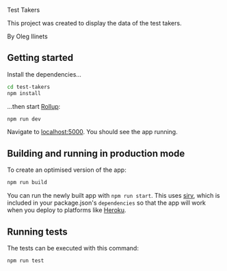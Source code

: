 Test Takers

This project was created to display the data of the test takers.

By Oleg Ilinets

## Getting started

Install the dependencies...

```bash
cd test-takers
npm install
```

...then start [Rollup](https://rollupjs.org):

```bash
npm run dev
```

Navigate to [localhost:5000](http://localhost:5000). You should see the app running.


## Building and running in production mode

To create an optimised version of the app:

```bash
npm run build
```

You can run the newly built app with `npm run start`. This uses [sirv](https://github.com/lukeed/sirv), which is included in your package.json's `dependencies` so that the app will work when you deploy to platforms like [Heroku](https://heroku.com).

## Running tests

The tests can be executed with this command:

```bash
npm run test
```
